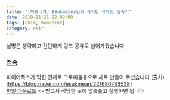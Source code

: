 ```yaml
---
title: "[하모니카] ESukmeans님의 사지방 유튜브 접속기"
date: 2019-11-21 22:08:00
tags: [ckir, hamonikr]
category: ckir
---
```

  
설명은 생략하고 간단하게 링크 공유로 넘어가겠습니다  
### [접속](https://blog.esukmean.com/2019/%eb%a6%ac%eb%88%85%ec%8a%a4-%ec%82%ac%ec%a7%80%eb%b0%a9-%ec%9c%a0%ed%8a%9c%eb%b8%8c-%ec%a0%91%ec%86%8d%ea%b8%b0/)  

파이어폭스가 막힌 관계로 크로미움용으로 새로 만들어 주셨습니다 (출처)[https://blog.naver.com/esukmean/221680786538]  
[파일 다운로드](https://roka.esukmean.com/assets/opener.tar.gz) <- 받고서 적당한 곳에 압축풀고 실행하면 됩니다  
